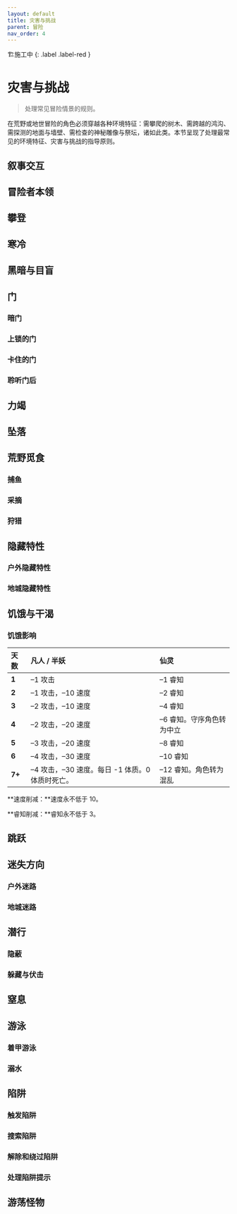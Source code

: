 ```yaml
---
layout: default
title: 灾害与挑战
parent: 冒险
nav_order: 4
---
```


🏗️施工中
{: .label .label-red }

# 灾害与挑战

> 处理常见冒险情景的规则。

在荒野或地世冒险的角色必须穿越各种环境特征：需攀爬的树木、需跨越的鸿沟、需探测的地面与墙壁、需检查的神秘雕像与祭坛，诸如此类。本节呈现了处理最常见的环境特征、灾害与挑战的指导原则。

## 叙事交互

## 冒险者本领

## 攀登

## 寒冷

## 黑暗与目盲

## 门

### 暗门

### 上锁的门

### 卡住的门

### 聆听门后

## 力竭

## 坠落

## 荒野觅食

### 捕鱼

### 采摘

### 狩猎

## 隐藏特性

### 户外隐藏特性

### 地城隐藏特性

## 饥饿与干渴

### 饥饿影响

| **天数** | **凡人 / 半妖**                                 | **仙灵**                  |
| :------- | :---------------------------------------------- | :------------------------ |
| **1**    | –1 攻击                                         | –1 睿知                   |
| **2**    | –1 攻击，–10 速度                               | –2 睿知                   |
| **3**    | –2 攻击，–10 速度                               | –4 睿知                   |
| **4**    | –2 攻击，–20 速度                               | –6 睿知。守序角色转为中立 |
| **5**    | –3 攻击，–20 速度                               | –8 睿知                   |
| **6**    | –4 攻击，–30 速度                               | –10 睿知                  |
| **7+**   | –4 攻击，–30 速度。每日 -1 体质。0 体质时死亡。 | –12 睿知。角色转为混乱    |

**速度削减：**速度永不低于 10。

**睿知削减：**睿知永不低于 3。

## 跳跃

## 迷失方向

### 户外迷路

### 地城迷路

## 潜行

### 隐蔽

### 躲藏与伏击

## 窒息

## 游泳

### 着甲游泳

### 溺水

## 陷阱

### 触发陷阱

### 搜索陷阱

### 解除和绕过陷阱

### 处理陷阱提示

## 游荡怪物
